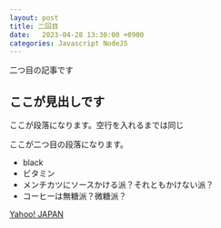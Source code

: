 ```yaml
---
layout: post
title: 二回目
date:   2023-04-28 13:30:00 +0900
categories: Javascript NodeJS
---
```

二つ目の記事です

## ここが見出しです
ここが段落になります。空行を入れるまでは同じ

ここが二つ目の段落になります。

- black
- ビタミン
- メンチカツにソースかける派？それともかけない派？
- コーヒーは無糖派？微糖派？


[Yahoo! JAPAN](https://www.yahoo.co.jp)